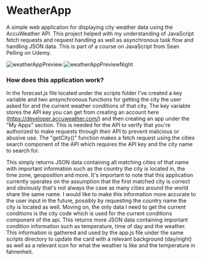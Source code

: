 # WeatherApp
A simple web application for displaying city weather data using the AccuWeather API. This project helped with my understanding of JavaScript fetch requests and request handling as well as asynchronous task flow and handling JSON data. This is part of a course on JavaScript from Sean Pelling on Udemy.

![weatherAppPreview](https://user-images.githubusercontent.com/63391309/90370408-fc0e3e80-e032-11ea-95a7-b2c0f5fe6c7c.png) ![weatherAppPreviewNight](https://user-images.githubusercontent.com/63391309/90373136-1518ee80-e037-11ea-883f-3e526a4338c6.png)

### How does this application work?

In the forecast.js file located under the scripts folder I've created a key variable and two ansynchronous functions for getting the city the user asked for and the current weather conditions of that city. The key variable stores the API key you can get from creating an account here (https://developer.accuweather.com/) and then creating an app under the "My Apps" section. This is needed for the API to verify that you're authorized to make requests through their API to prevent malicious or abusive use. The "getCity()" function makes a fetch request using the cities search component of the API which requires the API key and the city name to search for.

This simply returns JSON data containing all matching cities of that name with important information such as the country the city is located in, the time zone, geoposition and more. It's important to note that this application currently operates on the assumption that the first matched city is correct and obviously that's not always the case as many cities around the world share the same name. I would like to make this information more accurate to the user input in the future, possibly by requesting the country name the city is located as well. Moving on, the only data I need to get the current conditions is the city code which is used for the current conditions component of the api. This returns more JSON data containing important condition information such as temperature, time of day and the weather. This information is gathered and used by the app.js file under the same scripts directory to update the card with a relevant background (day/night) as well as a relevant icon for what the weather is like and the temperature in fahrenheit.
